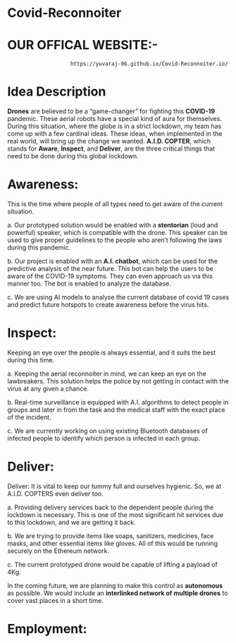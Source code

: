 # Covid-Reconnoiter


#   OUR OFFICAL WEBSITE:-   
                        https://yuvaraj-06.github.io/Covid-Reconnoiter.io/

# Idea Description

<b>Drones</b> are believed to be a “game-changer” for fighting this <b>COVID-19</b> pandemic. These aerial robots have a special kind of aura for themselves. During this situation, where the globe is in a strict lockdown, my team has come up with a few cardinal ideas. These ideas, when implemented in the real world, will bring up the change we wanted. <b>A.I.D. COPTER</b>, which stands for <b>Aware</b>, <b>Inspect</b>, and <b>Deliver</b>, are the three critical things that need to be done during this global lockdown.  

  #  Awareness: 
  This is the time where people of all types need to get aware of the current situation.
  
a. Our prototyped solution would be enabled with a <b>stentorian</b> (loud and powerful) speaker, which is compatible with the drone. This     speaker can be used to give proper guidelines to the people who aren’t following the laws during this pandemic.

b. Our project is enabled with an <b>A.I. chatbot</b>, which can be used for the predictive analysis of the near future. This bot can help    the users to be aware of the COVID-19 symptoms. They can even approach us via this manner too. The bot is enabled to analyze the            database.

c. We are using AI models to analyse the current database of covid 19 cases and predict future hotspots to create awareness before the        virus hits.

 #  Inspect: 
  Keeping an eye over the people is always essential, and it suits the best during this time.
  
a. Keeping the aerial reconnoiter in mind, we can keep an eye on the lawbreakers. This solution helps the police by not getting in          contact with the virus at any given a chance.

b. Real-time surveillance is equipped with A.I. algorithms to detect people in groups and later in from the task and the medical staff      with the exact place of the incident.

c. We are currently working on using existing Bluetooth databases of infected people to identify which person is  infected in each          group.

 # Deliver: 
   Deliver: It is vital to keep our tummy full and ourselves hygienic. So, we at A.I.D. COPTERS even deliver too.

a. Providing delivery services back to the dependent people during the lockdown is necessary. This is one of the most significant hit services due to this lockdown, and we are getting it back.

b. We are trying to provide items like soaps, sanitizers, medicines, face masks, and other essential items like gloves. All of this would be running securely on the Ethereum network.

c. The current prototyped drone would be capable of lifting a payload of 4Kg.

In the coming future, we are planning to make this control as **autonomous** as possible. We would include an **interlinked network of multiple drones** to cover vast places in a short time.

# Employment:

